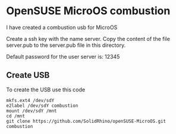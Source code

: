 # OpenSUSE MicroOS combustion

I have created a combustion usb for MicroOS

Create a ssh key with the name server. Copy the content of the file server.pub to the server.pub file in this directory.

Default password for the user server is:
12345

## Create USB

To create the USB use this code
```
mkfs.ext4 /dev/sdY
e2label /dev/sdY combustion
mount /dev/sdY /mnt
cd /mnt
git clone https://github.com/SolidRhino/openSUSE-MicroOS.git combustion
```